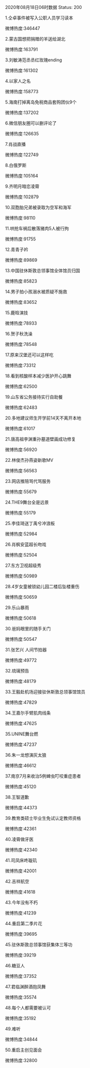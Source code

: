 2020年08月18日06时数据
Status: 200

1.仝卓事件被写入公职人员学习读本

微博热度:346447

2.蒙古国想把捐赠的羊送给湖北

微博热度:163791

3.刘敏涛范丞丞红玫瑰ending

微博热度:161302

4.以家人之名

微博热度:158773

5.海南打掉离岛免税商品套购团伙9个

微博热度:137202

6.微信朋友圈可以删评论了

微博热度:126635

7.肖战直播

微博热度:122749

8.白俄罗斯

微博热度:105164

9.齐明月暗恋凌霄

微博热度:102879

10.双胞胎兄弟被录取为空军和海军

微博热度:98110

11.哄抢车祸后散落猪肉5人被行拘

微博热度:91755

12.青青子衿

微博热度:89869

13.中国驻休斯敦总领事馆全体馆员归国

微博热度:85823

14.男子拍小孩溺水被质疑不施救

微博热度:83652

15.鹿晗演技

微博热度:78933

16.贺子秋洗澡

微博热度:78548

17.原来汉堡还可以这样吃

微博热度:73312

18.看到核酸样本减少医护开心跳舞

微博热度:62500

19.山东省公务接待实行自助餐

微博热度:62483

20.多地建议师生开学前14天不离开本地

微博热度:61017

21.唐高祖李渊重孙墓道壁画成功修复

微博热度:56920

22.林俊杰孙燕姿新歌MV

微博热度:56563

23.网店推陪骂代骂服务

微博热度:55679

24.THE9舞台全是远景

微博热度:55179

25.李佳琦送丁禹兮冲浪板

微博热度:52984

26.肖枫安蓝超长吻戏

微博热度:52504

27.东方卫视超级秀

微博热度:50989

28.4岁女童被锁幼儿园二楼后坠楼重伤

微博热度:50659

29.乐山暴雨

微博热度:50618

30.爸妈眼里的随手关门

微博热度:50547

31.张艺兴 人间节拍器

微博热度:49772

32.琉璃预告

微博热度:48179

33.王毅赴机场迎接驻休斯敦总领事馆馆员

微博热度:47829

34.王嘉尔手臂肌肉线条

微博热度:47625

35.UNINE舞台燃

微博热度:47237

36.朱一龙想演灰太狼

微博热度:46612

37.南京7月来收治5例蜱虫叮咬重症患者

微博热度:45120

38.王智道歉

微博热度:44373

39.教育类硕士毕业生免试认定教师资格

微博热度:42361

40.凌霄做牙医

微博热度:42340

41.司凤床咚璇玑

微博热度:42001

42.吉祥航空

微博热度:41618

43.今年没有不朽

微博热度:41239

44.重启第二季片花

微博热度:39695

45.驻休斯敦总领事馆获集体三等功

微博热度:39219

46.糖豆人

微博热度:37352

47.君临渊醉酒抱凤舞

微博热度:35574

48.每个人都需要被认可

微博热度:35192

49.难听

微博热度:34844

50.重启主创见面会

微博热度:32800

